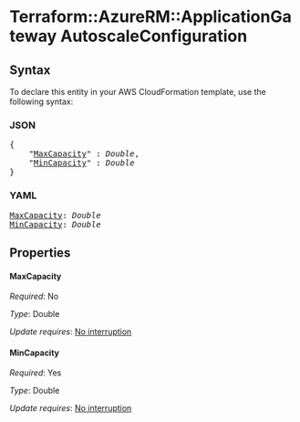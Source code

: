 # Terraform::AzureRM::ApplicationGateway AutoscaleConfiguration

## Syntax

To declare this entity in your AWS CloudFormation template, use the following syntax:

### JSON

<pre>
{
    "<a href="#maxcapacity" title="MaxCapacity">MaxCapacity</a>" : <i>Double</i>,
    "<a href="#mincapacity" title="MinCapacity">MinCapacity</a>" : <i>Double</i>
}
</pre>

### YAML

<pre>
<a href="#maxcapacity" title="MaxCapacity">MaxCapacity</a>: <i>Double</i>
<a href="#mincapacity" title="MinCapacity">MinCapacity</a>: <i>Double</i>
</pre>

## Properties

#### MaxCapacity

_Required_: No

_Type_: Double

_Update requires_: [No interruption](https://docs.aws.amazon.com/AWSCloudFormation/latest/UserGuide/using-cfn-updating-stacks-update-behaviors.html#update-no-interrupt)

#### MinCapacity

_Required_: Yes

_Type_: Double

_Update requires_: [No interruption](https://docs.aws.amazon.com/AWSCloudFormation/latest/UserGuide/using-cfn-updating-stacks-update-behaviors.html#update-no-interrupt)

